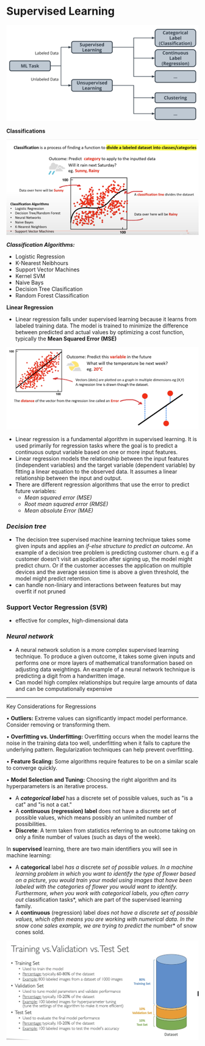 # Supervised Learning

![image.png](Supervised%20Learning%20175d5f4e5b4f808db758f116793932ad/image.png)

**Classifications** 

![image.png](Supervised%20Learning%20175d5f4e5b4f808db758f116793932ad/image%201.png)

***Classification Algorithms:***

- Logistic Regression
- K-Nearest Neibhours
- Support Vector Machines
- Kernel SVM
- Naive Bays
- Decision Tree Clasification
- Random Forest Classification

**Linear Regression**

- Linear regression falls under supervised learning because it learns from labeled training data. The model is trained to minimize the difference between predicted and actual values by optimizing a cost function, typically the **Mean Squared Error (MSE)**

![image.png](Supervised%20Learning%20175d5f4e5b4f808db758f116793932ad/image%202.png)

- Linear regression is a fundamental algorithm in supervised learning. It is used primarily for regression tasks where the goal is to predict a continuous output variable based on one or more input features.
- Linear regression models the relationship between the input features (independent variables) and the target variable (dependent variable) by fitting a linear equation to the observed data. It assumes a linear relationship between the input and output.
- There are different regression algorithms that use the error to predict future variables:
    - *Mean squared error (MSE)*
    - *Root mean squared error (RMSE)*
    - *Mean absolute Error (MAE)*

### ***Decision tree***

- The decision tree supervised machine learning technique takes some given inputs and applies an *if-else structure to predict an outcome*. An example of a decision tree problem is predicting customer churn. e.g if a customer doesn’t visit an application after signing up, the model might predict churn. Or if the customer accesses the application on multiple devices and the average session time is above a given threshold, the model might predict retention.
- can handle non-liniary and interactions between features but may overfit if not pruned

### Support Vector Regression (SVR)

- effective for complex, high-dimensional data

### ***Neural network***

- A neural network solution is a more complex supervised learning technique. To produce a given outcome, it takes some given inputs and performs one or more layers of mathematical transformation based on adjusting data weightings. An example of a neural network technique is predicting a digit from a handwritten image.
- Can model high complex relationships but require large amounts of data and can be computationally expensive

---

Key Considerations for Regressions

•	**Outliers:** Extreme values can significantly impact model performance. Consider removing or transforming them.

•	**Overfitting vs. Underfitting:** Overfitting occurs when the model learns the noise in the training data too well, underfitting when it fails to capture the underlying pattern. Regularization techniques can help prevent overfitting.

•	**Feature Scaling:** Some algorithms require features to be on a similar scale to converge quickly.

•	**Model Selection and Tuning:** Choosing the right algorithm and its hyperparameters is an iterative process.

- A ***categorical label*** has a discrete set of possible values, such as "is a cat" and "is not a cat."
- A **continuous (regression) label** does not have a discrete set of possible values, which means possibly an unlimited number of possibilities.
- **Discrete**: A term taken from statistics referring to an outcome taking on only a finite number of values (such as days of the week).

In **supervised** learning, there are two main identifiers you will see in machine learning:

- A **categorical** label *has a* discrete *set of possible values. In a machine learning problem in which you want to identify the type of flower based on a picture, you would train your model using images that have been labeled with the categories of flower you would want to identify. Furthermore, when you work with categorical labels, you often carry out* classification tasks*, which are part of the supervised learning family.
- A **continuous** (regression) label *does not have a discrete set of possible values, which often means you are working with numerical data. In the snow cone sales example, we are trying to predict the* number* of snow cones sold.

![image.png](Supervised%20Learning%20175d5f4e5b4f808db758f116793932ad/image%203.png)